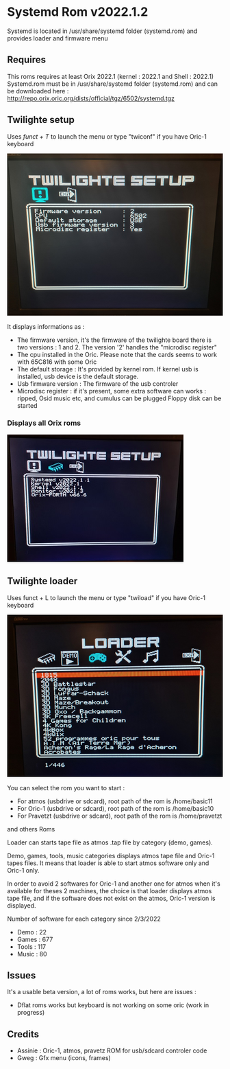 # Systemd Rom v2022.1.2

Systemd is located in /usr/share/systemd folder (systemd.rom) and provides loader and firmware menu

## Requires

This roms requires at least Orix 2022.1 (kernel : 2022.1 and Shell : 2022.1)
Systemd.rom must be in /usr/share/systemd folder (systemd.rom) and can be downloaded here : http://repo.orix.oric.org/dists/official/tgz/6502/systemd.tgz

## Twilighte setup

Uses *funct + T* to launch the menu or type "twiconf" if you have Oric-1 keyboard

![alt text](firmware.jpg "firmware")

It displays informations as :

* The firmware version, it's the firmware of the twilighte board there is two versions : 1 and 2. The version '2' handles the "microdisc register"
* The cpu installed in the Oric. Please note that the cards seems to work with 65C816 with some Oric
* The default storage : It's provided by kernel rom. If kernel usb is installed, usb device is the default storage.
* Usb firmware version : The firmware of the usb controler
* Microdisc register : if it's present, some extra software can works : ripped, Osid music etc, and cumulus can be plugged Floppy disk can be started

### Displays all Orix roms

![alt text](firmware_bank_display.jpg "Displays bank")

## Twilighte loader

Uses funct + L to launch the menu or type "twiload" if you have Oric-1 keyboard

![alt text](loader2.jpg "firmware")

You can select the rom you want to start :
* For atmos (usbdrive or sdcard), root path of the rom is /home/basic11 
* For Oric-1 (usbdrive or sdcard), root path of the rom is /home/basic10
* For Pravetzt (usbdrive or sdcard), root path of the rom is /home/pravetzt

and others Roms

Loader can starts tape file as atmos .tap file by category (demo, games).

Demo, games, tools, music categories displays atmos tape file and Oric-1 tapes files. It means that loader is able to start atmos software only and Oric-1 only.

In order to avoid 2 softwares for Oric-1 and another one for atmos when it's available for theses 2 machines, the choice is that loader displays atmos tape file, and if the software does not exist on the atmos, Oric-1 version is displayed.

Number of software for each category since 2/3/2022

* Demo : 22
* Games : 677
* Tools : 117
* Music : 80

## Issues

It's a usable beta version, a lot of roms works, but here are issues :

* Dflat roms works but keyboard is not working on some oric (work in progress)

## Credits

* Assinie : Oric-1, atmos, pravetz ROM for usb/sdcard controler code
* Gweg : Gfx menu (icons, frames)
